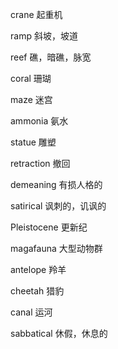 crane 起重机

ramp 斜坡，坡道

reef 礁，暗礁，脉宽

coral 珊瑚

maze 迷宫

ammonia 氨水

statue 雕塑

retraction 撤回

demeaning 有损人格的

satirical 讽刺的，讥讽的

Pleistocene 更新纪

magafauna 大型动物群

antelope 羚羊

cheetah 猎豹

canal 运河

sabbatical 休假，休息的